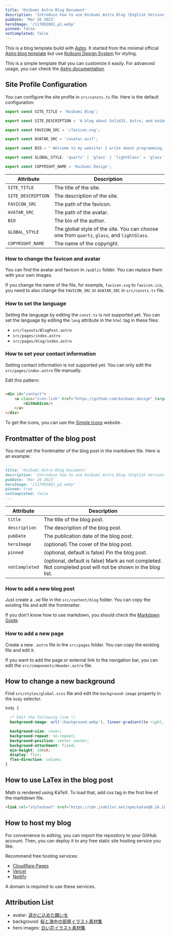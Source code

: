 ```yaml
---
title: 'Koibumi Astro Blog Document'
description: 'Introduce how to use Koibumi Astro Blog (English Version)'
pubDate: 'Mar 26 2023'
heroImage: '/117092881_p1.webp'
pinned: false
notCompleted: false
---
```


This is a blog template build with [Astro](https://astro.build). It started from the minimal
official [Astro blog template](https://astro.build/themes/details/blog/) but
use [Koibumi Design System](https://solid.koibumi.art) for styling.

This is a simple template that you can customize it easily. For advanced usage, you can check
the [Astro documentation](https://docs.astro.build).

## Site Profile Configuration

You can configure the site profile in `src/consts.ts` file. Here is the default configuration:

```ts
export const SITE_TITLE = 'Koibumi Blog';

export const SITE_DESCRIPTION = 'A blog about SolidJS, Astro, and koibumi design.';

export const FAVICON_SRC = '/favicon.svg';

export const AVATAR_SRC = '/avatar.avif';

export const BIO = " Welcome to my website! I write about programming, technology, and other things that interest me."

export const GLOBAL_STYLE: 'quartz' | 'glass' | 'lightGlass' = 'glass'

export const COPYRIGHT_NAME = 'Koibumi Design';
```

| Attribute          | Description                                                                                |
|--------------------|--------------------------------------------------------------------------------------------|
| `SITE_TITLE`       | The title of the site.                                                                     |
| `SITE_DESCRIPTION` | The description of the site.                                                               |
| `FAVICON_SRC`      | The path of the favicon.                                                                   |
| `AVATAR_SRC`       | The path of the avatar.                                                                    |
| `BIO`              | The bio of the author.                                                                     |
| `GLOBAL_STYLE`     | The global style of the site. You can choose one from `quartz`, `glass`, and `lightGlass`. |
| `COPYRIGHT_NAME`   | The name of the copyright.                                                                 |

### How to change the favicon and avatar

You can find the avatar and favicon in `/public` folder. You can replace them with your own images.

If you change the name of the file, for example, `favicon.svg` to `favicon.ico`, you need to also change
the `FAVICON_SRC` or `AVATAR_SRC` in `src/consts.ts` file.

### How to set the language

Setting the language by editing the `const.ts` is not supported yet. You can set the language by editing the `lang`
attribute in the `html` tag in these files:

- `src/layouts/BlogPost.astro`
- `src/pages/index.astro`
- `src/pages/blog/index.astro`

### How to set your contact information

Setting contact information is not supported yet. You can only edit the `src/pages/index.astro` file manually.

Edit this pattern:

```html

<div id="contact">
    <a class="icon-link" href="https://github.com/koibumi-design" target="_blank" aria-label="GitHub">
        <GitHubIcon/>
    </a>
</div>
```

To get the icons, you can use the [Simple Icons](https://simpleicons.org) website.

## Frontmatter of the blog post

You must set the frontmatter of the blog post in the markdown file. Here is an example:

```md
---
title: 'Koibumi Astro Blog Document'
description: 'Introduce how to use Koibumi Astro Blog (English Version)'
pubDate: 'Mar 26 2023'
heroImage: '/117092881_p1.webp'
pinned: true
notCompleted: false
---
```

| Attribute      | Description                                                                                                |
|----------------|------------------------------------------------------------------------------------------------------------|
| `title`        | The title of the blog post.                                                                                |
| `description`  | The description of the blog post.                                                                          |
| `pubDate`      | The publication date of the blog post.                                                                     |
| `heroImage`    | (optional) The cover of the blog post.                                                                     |
| `pinned`       | (optional, default is false) Pin the blog post.                                                            |
| `notCompleted` | (optional, default is false) Mark as not completed. Not completed post will not be shown in the blog list. |

### How to add a new blog post

Just create a `.md` file in the `src/content/blog` folder. You can copy the existing file and edit the frontmatter.

If you don't know how to use markdown, you should check
the [Markdown Guide](https://www.markdownguide.org/basic-syntax/).

### How to add a new page

Create a new `.astro` file in the `src/pages` folder. You can copy the existing file and edit it.

If you want to add the page or external link to the navigation bar, you can edit the `src/components/Header.astro` file.

## How to change a new background

Find `src/styles/global.scss` file and edit the `background-image` property in the `body` selector.

```scss
body {

  /* Edit the following line */
  background-image: url('/background.webp'), linear-gradient(to right, #ffcdb9, #FFC0CB);

  background-size: cover;
  background-repeat: no-repeat;
  background-position: center center;
  background-attachment: fixed;
  min-height: 100vh;
  display: flex;
  flex-direction: column;
}
```

## How to use LaTex in the blog post

Math is rendered using KaTeX. To load that, add css tag in the first line of the markdown file.

```md
<link rel="stylesheet" href="https://cdn.jsdelivr.net/npm/katex@0.16.10/dist/katex.min.css">
```

## How to host my blog

For convenience to editing, you can import the repository to your GitHub account. Then, you can deploy it to any free static site hosting service you like.

Recommend free hosting services:

- [Cloudflare Pages](https://pages.cloudflare.com/) 
- [Vercel](https://vercel.com/) 
- [Netlify](https://www.netlify.com/) 

A domain is required to use these services.

## Attribution List

- avatar: [遥かに込めた願いを](https://www.chichi-pui.com/posts/09ed6832-e2eb-4e80-b107-a93d0e55fd33/)
- background: [桜と海中の部屋イラスト素材集](https://www.pixiv.net/artworks/116840824)
- hero images: [白い花イラスト素材集](https://www.pixiv.net/artworks/117092881)